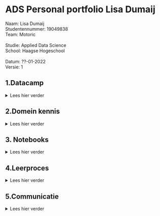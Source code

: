 # ADS Personal portfolio Lisa Dumaij
Naam:               Lisa Dumaij <br />
Studentennummer:    19049838 <br />
Team:               Motoric <br />
<br />
Studie:             Applied Data Science <br />
School:             Haagse Hogeschool <br />
<br />
Datum:              ??-01-2022 <br />
Versie:             1 <br />


## 1.Datacamp
<details>
  <summary> Lees hier verder </summary>
  <br />
In deze minor heb ik gebruik gemaakt van het programma DataCamp. Dit was niet de eerste keer dat ik DataCamp heb gebruikt, ik heb dit programma vorig jaar ook gebruikt voor mijn opleiding technische bedrijfskunde. Hierdoor was er soms een overlapping tussen de cursussen die ik moest doen voor deze minor. Omdat ik sommige cursussen al eerder had gedaan kreeg ik de punten er niet voor als ik deze opnieuw deed. Ook waren deze punten niet te zien op de Leaderboard. Wel verder ze als voltooid afgevinkt in de lijst. Deze zijn hieronder in de map foto’s toegevoegd.
  <br />
  <br />
  <details>
  <summary> foto's van cursussen</summary>
<img width="1111" alt="Schermafbeelding 2021-12-18 om 14 41 58" src="https://user-images.githubusercontent.com/91061840/146643266-81b24bfa-6433-47be-98f6-033e42aebe0b.png">
<img width="1116" alt="Schermafbeelding 2021-12-18 om 14 43 49" src="https://user-images.githubusercontent.com/91061840/146643281-e1ae4215-ed82-4144-9f92-695c5c9a5293.png">
<img width="1113" alt="Schermafbeelding 2021-12-18 om 14 44 13" src="https://user-images.githubusercontent.com/91061840/146643284-62f24e7b-ae9a-468e-9858-cb126609fd19.png">

  </details> 
  <br /> 
  <details>
    <br />
  <summary>Samenvatting ervaringen per cursus</summary>
  <details>
  <summary>1.1 Introduction to Python</summary>
    Doordat ik deze cursus al eerder had gedaan, was deze voor mij relatief eenvoudig. Het was fijn om deze cursus als opfriscursus te gebruiken. Het was namelijk een half jaar geleden dat ik eenmalig python had gebruikt, hierdoor was het een beetje had weggevaagd.
    </details>
  <details>
  <summary>1.2 Intermediate Python </summary>
    Deze opleiding had ik ook al eerder gedaan. Ik vond het leuk om in het eerste hoofdstuk weer plots te maken. Vorig jaar vond ik het maken van datavisualisaties een van de leukste onderwerpen en in deze cursus kwam dat even terug. Ook dit hoofdstuk ging vrij snel. In het tweede hoofdstuk werd de import van CSV besproken. Deze code heb ik later ook gebruikt voor het project, zie als voorbeeld de link hieronder . De laatste hoofdstukken waren al wat ingewikkelder, loops vond ik vorig jaar ook al ingewikkeld.
  <br />  https://github.com/lisadumay/ADS_Lisa_Dumaij/blob/main/notebooks/Pipeline%20Lisa.ipynb
      </details>
  <details>
  <summary>1.3 Python Data Science toolbox </summary>
    Ik vond het eerste deel van de data science-toolbox ingewikkeld, omdat ik het onderwerp niet helemaal begreep, dus ik zocht video's op YouTube op voor aanvullende uitleg. Daarnaast hield ik de slides naast de opdracht. Hierdoor kon ik terugkijken op hoe ze het in de video hadden gedaan. Dit maakte de stof wat overzichtelijker. Ik vond het tweede deel van deze cursus makkelijker, ik begreep de stof redelijk goed en ging er sneller door dan de cursus ervoor. Ik heb echter ook wel eens de slides bij deze cursus erbij gehouden om in de video terug te kijken hoe het ging.
      </details>
  <details>
  <summary>1.4 Statistical Thinking in Python </summary>
    Ik vond deze cursus erg interessant. Ik heb veel statistiek op mijn opleiding, maar had dit nog nooit in Python gedaan. Ik vond deze combinatie erg leuk, waardoor ik het gevoel had dat ik de cursus snel had afgerond. Ik begreep de statistiek erachter waardoor de stappen in python ook voor mij logisch waren.
      </details>
  <details>
  <summary>1.5 Supervised Learning with scikit-learn </summary>
    Van deze cursus heb ik de code gebruikt om je dataset op te splitsen in trein, test, validatieset. Daarnaast heb ik samen met Mustafa en individueel gewerkt aan een Lasso model. Ik gebruikte ook het schalen van de gegevens in het project. Deze cursus was ook nieuw voor mij, alles wat ik in deze cursus had geleerd was nieuw voor mij, het kunnen toepassen in het project in combinatie met de lessen zorgde ervoor dat ik het beter begreep. De toepassingen van deze cursus is terug te vinden in de link hieronder. 
 <br />     https://github.com/lisadumay/ADS_Lisa_Dumaij/blob/main/notebooks/Lasso.ipynb 
    </details>
  <details>
  <summary>1.6 Introduction to Data Visualization with Matplotlib </summary>
    Datavisualisatie was tot nu toe een van mijn sterke punten in python, wat deze cursus voor mij gemakkelijk maakte. Daarnaast had ik deze cursus al gedaan en ging mijn vorige ervaring met Python vooral over het maken van de visualisaties. Na deze cursus was ik bezig met het maken van verschillende visualisaties voor het project. Deze is te vinden in de link hieronder . Ik vond deze cursus interessant voor al het aanpassen van de grafieken qua kleuren en assen.
     <br /> 
 https://github.com/lisadumay/ADS_Lisa_Dumaij/blob/main/visualisaties.ipynb
     </details>
  <details>
  <summary>1.7 Linear Classifiers in Python </summary>
    Net als bij statistical thinking vond ik het leuk om de statistiek toe te passen met Python. Doordat ik de theorie erachter begreep lukte het mij beter om de cursus te volgen. Echter bleef af en toe de toepassing met Python een ingewikkelde stap voor mij.
      </details>
  <details>
  <summary>1.8 Model Validation in Python </summary>
    Deze cursus verliep voor mij soepel. Ik begreep de code erachter en waarom ik de stappen moest doen. Echter hield ik wel af en toe de slides erbij als een reminder hoe ik de stappen moest doen. 
      </details>
  <details>
  <summary>1.9 Data Manipulation with pandas </summary>
    Het was een interessante cursus die ik later in het project kon toepassen. Aan het begin verliep de cursus goed en kon ik de soepel doorheen lopen. Echter na de tweede subhoofdstuk werd het moeilijker en ging ik vaker de presentaties terugkijken. 
      </details>
  <details>
  <summary>1.10 Cleaning Data in Python </summary>
    Deze cursus verliep soepel doordat ik deze cursus al eerder had uitgevoerd en toe had gepast in mijn vorige python ervaring. Ook tijdens het huidige project heb ik deze technieken toegepast zoals te zien is in de link hieronder.
    <br />  https://github.com/lisadumay/ADS_Lisa_Dumaij/blob/main/notebooks/Data%20cleaning.ipynb
      </details>
  <details>
  <summary>1.11 Exploratory Data Analysis in Python </summary>
    Deze cursus verliep voor mij soepel. Ik begreep de code erachter en waarom ik de stappen moest doen.
      </details>
  <details>
  <summary>1.12 Manipulating Time Series Data in Python </summary>
    Deze cursus was minder relevant voor mij omdat mijn project: ‘Motoric’ niet over time series gaat. Echter heb ik wel vaak te maken gehad met time series in mijn studie. 
      </details>
  <details>
  <summary>1.13 Machine Learning for Time Series Data in Python </summary>
    Deze cursus verliep voor mij soepel. Ik begreep de code erachter en waarom ik de stappen moest doen. Echter hield ik wel af en toe de slides erbij als een reminder hoe ik de stappen moest doen. 
     </details>
 <details>
  <summary>1.14 Time Series Analysis in Python </summary>
    Deze cursus was minder relevant voor mij omdat mijn project: ‘Motoric’ niet over time series gaat. Echter heb ik wel vaak te maken gehad met time series in mijn studie. Echter dan minder in python maar vooral de statistieke kant ervan. Het was interessant om te leren hoe dit ook toegepast kan worden in Python.
     </details>
<details>
  <summary>1.15 Joining Data with pandas </summary>
    Voor mij was dit de leukste cursus van alle cursussen in Python. Zelf had ik al een grote interesse in SQL, hierbij kon ik dit combineren met Python. Ik had dit vorig jaar al geprobeerd in mijn vorige studie echter was dit toen niet gelukt. Dit jaar heb ik het daarom weer geprobeerd en lukte het wel. Een voorbeeld hiervan is te zien in de link hieronder.
      <br /> 
 https://github.com/lisadumay/ADS_Lisa_Dumaij/blob/main/notebooks/Pipeline2.ipynb
     </details>
  </details>
</details>
  
## 2.Domein kennis
<details>
  <summary> Lees hier verder </summary>
  <br />
  In dit hoofdstuk wordt mijn domein kennis besproken. Het hoofdstuk is opgedeeld in zes hoofdstukken die alle bronnen bevatten over het onderwerp, de reden waarom ik deze heb gebruikt en wat ik van de bronnen heb geleerd.
   <br />
   <br />
  <details>
  <summary>2.1 Ontwikkeling van motorische vaardigheden </summary>

Formiga, C. K., & Linhares, M. B. (2015). Motor Skills: Development in Infancy and Early Childhood. International Encyclopedia of the Social & Behavioral Sciences, 971–977. https://doi.org/10.1016/b978-0-08-097086-8.23071-7
    <br />
    <br />
La Paro, K. M., & Pianta, R. C. (2000). Predicting Children’s Competence in the Early School Years: A Meta-Analytic Review. Review of Educational Research, 70(4), 443–484. https://doi.org/10.3102/00346543070004443
     <br />
    <br />
Lopes, V. P., Rodrigues, L. P., Maia, J. A. R., & Malina, R. M. (2010). Motor coordination as predictor of physical activity in childhood. Scandinavian Journal of Medicine & Science in Sports, 21(5), 663–669. https://doi.org/10.1111/j.1600-0838.2009.01027.x
         <br />
    <br />
Sia. (2019). Aanvraagformulier RAAK-PRO Start (V)aardig -2018. Nationaal Regieorgaan Praktijkgericht Onderzoek SIA. 
     <br />
    <br />
Zysset, A. E., Kakebeeke, T. H., Messerli-Bürgy, N., Meyer, A. H., Stülb, K., Leeger-Aschmann, C. S., Schmutz, E. A., Arhab, A., Ferrazzini, V., Kriemler, S., Munsch, S., Puder, J. J., & Jenni, O. G. (2018). The validity of parental reports on motor skills performance level in preschool children: a comparison with a standardized motor test. European Journal of Pediatrics, 177(5), 715–722. https://doi.org/10.1007/s00431-017-3078-6

  </details>

 <details>
  <summary>2.2 Format verslag </summary>
   Zelf had ik hiervoor nog geen wetenschappelijk artikel gelezen, alleen onderzoeksrapporten. Doordat ik dit nog niet eerder had gedaan ben ik literatuur opgaan zoeken over het opbouwen van zo een artikel. Aan de hand artikel van Perneger (2004) kon ik per hoofdstuk nagaan wat erin moest staan. Het andere artikel kon ik gebruiken voor het hoofdstuk: gerelateerde werk.
    <br />
    <br />
   Perneger, T. V. (2004). Writing a research article: advice to beginners. International Journal for Quality in Health Care, 16(3), 191–192. https://doi.org/10.1093/intqhc/mzh053
   <br />
    <br />
   Writing a Research Article. (2015). Advances in Neonatal Care, 15(3), 159–161. https://doi.org/10.1097/anc.0000000000000203
</details>

 <details>
  <summary>2.3 Data voorbereiding </summary>
   Brownlee, J. (2020a). Data Preparation of Machine Learning. Jason Brownlee.
   <br />
    <br />
   Data Preparation for Machine Learning | DataRobot Artificial Intelligence Wiki. (2021, 3 december). DataRobot AI Cloud. Geraadpleegd op 17 december 2021, van https://www.datarobot.com/wiki/data-preparation/
   <br />
    <br />
   Kim, J. K., & Fiorillo, C. D. (2017). Theory of optimal balance predicts and explains the amplitude and decay time of synaptic inhibition. Nature Communications, 8(1). https://doi.org/10.1038/ncomms14566
   <br />
    <br />
   Matthes, E. (2018). Crash Course programmeren in Python : projectgericht leren programmeren. Visual Steps TM.
</details>

 <details>
  <summary>2.4	Feature Selection </summary>
Balancing dataset and normalizing features: what comes first? (2017, 5 januari). Cross Validated. Geraadpleegd op 17 december 2021, van https://stats.stackexchange.com/questions/254726/balancing-dataset-and-normalizing-features-what-comes-first
   <br />
    <br />
Brownlee, J. (2020, 20 augustus). How to Choose a Feature Selection Method For Machine Learning. Machine Learning Mastery. Geraadpleegd op 17 december 2021, van https://machinelearningmastery.com/feature-selection-with-real-and-categorical-data/
   <br />
    <br />
Kuhn, M., & Johnson, K. (2019). Feature Engineering and Selection: A Practical Approach for Predictive Models (Chapman & Hall/CRC Data Science Series) (1st ed.). Chapman and Hall/CRC.
   <br />
    <br />
Kumar, V. (2014). Feature Selection: A literature Review. The Smart Computing Review, 4(3). https://doi.org/10.6029/smartcr.2014.03.007
   <br />
    <br />
Li, J., Cheng, K., Wang, S., Morstatter, F., Trevino, R. P., Tang, J., & Liu, H. (2018). Feature Selection. ACM Computing Surveys, 50(6), 1–45. https://doi.org/10.1145/3136625
   <br />
    <br />
Miao, J., & Niu, L. (2016). A Survey on Feature Selection. Procedia Computer Science, 91, 919–926. https://doi.org/10.1016/j.procs.2016.07.111
<br />
    <br />
   Roy, B. (2021, 14 december). All about Feature Scaling - Towards Data Science. Medium. Geraadpleegd op 17 december 2021, van https://towardsdatascience.com/all-about-feature-scaling-bcc0ad75cb35
<br />
    <br />
   Schönig, S., Jasinski, R., Ackermann, L., & Jablonski, S. (2018). Deep Learning Process Prediction with Discrete and Continuous Data Features. Proceedings of the 13th International Conference on Evaluation of Novel Approaches to Software Engineering. Published. https://doi.org/10.5220/0006772003140319
<br />
    <br />
   Saeys, Y., Inza, I., & Larranaga, P. (2007). A review of feature selection techniques in bioinformatics. Bioinformatics, 23(19), 2507–2517. https://doi.org/10.1093/bioinformatics/btm344

  </details>

 <details>
  <summary>2.5	Modellen </summary>
Brownlee, J. (2020, 10 januari). How to Make Predictions with scikit-learn. Machine Learning Mastery. Geraadpleegd op 17 december 2021, van https://machinelearningmastery.com/make-predictions-scikit-learn/
   <br />
    <br />
Brownlee, J. (2020, augustus 27). How to Make Predictions with Keras. Machine Learning Mastery. Geraadpleegd op 17 december 2021, van https://machinelearningmastery.com/how-to-make-classification-and-regression-predictions-for-deep-learning-models-in-keras/
   <br />
    <br />
Guven, B. (2021, 16 december). Step-by-Step Guide — Building a Prediction Model in Python. Medium. Geraadpleegd op 17 december 2021, van https://towardsdatascience.com/step-by-step-guide-building-a-prediction-model-in-python-ac441e8b9e8b
   <br />
    <br />
Ray, S. (2021, 26 augustus). Build A Predictive Model Using Python. Analytics Vidhya. Geraadpleegd op 17 december 2021, van https://www.analyticsvidhya.com/blog/2015/09/build-predictive-model-10-minutes-python/
   <br />
    <br />
Wolberg, E. J. (2010). Prediction Analysis. Designing Quantitative Experiments, 90–127. https://doi.org/10.1007/978-3-642-11589-9_4

  </details>

 <details>
  <summary>2.6	Evaluatie en validatie </summary>
3.1. Cross-validation: evaluating estimator performance. (z.d.). Scikit-Learn. Geraadpleegd op 17 december 2021, van https://scikit-learn.org/stable/modules/cross_validation.html
      <br />
    <br />
Bhandari, A. (2021, 23 juli). Confusion Matrix for Machine Learning. Analytics Vidhya. Geraadpleegd op 17 december 2021, van https://www.analyticsvidhya.com/blog/2020/04/confusion-matrix-machine-learning/
      <br />
    <br />
D. (2021, 30 januari). Example of Confusion Matrix in Python. Data to Fish. Geraadpleegd op 17 december 2021, van https://datatofish.com/confusion-matrix-python/
      <br />
    <br />
Novakovica, J. D. J., Veljovicb, A., Ilic, S. S., Papic, Z., & Tomovic, M. (2017). Evaluation of Classification Models in Machine Learning. Theory and Applications of Mathematics & Computer Science. https://uav.ro/applications/se/journal/plugins/generic/pdfJsViewer/pdf.js/web/viewer.html?file=https%3A%2F%2Fuav.ro%2Fapplications%2Fse%2Fjournal%2Findex.php%2FTAMCS%2Farticle%2Fdownload%2F158%2F126%2F
      <br />
    <br />
Scikit-learn: How to obtain True Positive, True Negative, False Positive and False Negative. (2015, 9 juli). Stack Overflow. Geraadpleegd op 17 december 2021, van https://stackoverflow.com/questions/31324218/scikit-learn-how-to-obtain-true-positive-true-negative-false-positive-and-fal
      <br />
    <br />
sklearn.metrics.confusion_matrix. (z.d.). Scikit-Learn. Geraadpleegd op 17 december 2021, van https://scikit-learn.org/stable/modules/generated/sklearn.metrics.confusion_matrix.html

  </details>
</details>
</details>

## 3. Notebooks
<details>
  <summary> Lees hier verder </summary>
  <br />
  <details>
  <summary>3.1 Voorspellende modellen</summary>
    blabla
  </details>
  <details>
  <summary>3.2 Data voorbereiding</summary>
  Schoonmaken 1:  https://github.com/lisadumay/ADS_Lisa_Dumaij/blob/main/notebooks/Data%20cleaning.ipynb
  <br />
    <br />
    Schoonmaken 2: https://github.com/lisadumay/ADS_Lisa_Dumaij/blob/main/notebooks/Pipeline%20Lisa.ipynb
   <br />
    <br />
    Schoonmaken 3: https://github.com/lisadumay/ADS_Lisa_Dumaij/blob/main/notebooks/Pipeline2.ipynb
  </details>
  <details>
  <summary>3.3 Data Visualisaties</summary>
   Visualisaties 1: https://github.com/lisadumay/ADS_Lisa_Dumaij/blob/main/visualisaties.ipynb
  </details>
  <details>
  <summary>3.4 Data collecteren</summary>
   Dataframes samenvoegen 1: https://github.com/lisadumay/ADS_Lisa_Dumaij/blob/main/notebooks/Pipeline2.ipynb
  </details>
  <details>
  <summary>3.5 Evaluatie</summary>
Evaulatie: https://github.com/lisadumay/ADS_Lisa_Dumaij/blob/main/evaluation.ipynb
  </details>
</details>

## 4.Leerproces
<details>
  <summary> Lees hier verder </summary>
  In dit hoofdstuk wordt mijn leerproces besproken. Dit hoofdstuk in twee subhoofdstukken: data science en interpersoonlijke vaardigheden. Van beide gebieden worden wordt het leerproces aangehaald.
  <br />
    <br />
  <details>
  <summary>4.1 Data Science </summary>
    blabla
  </details>
    <details>
  <summary>4.2 interpersoonlijke vaardigheden </summary>
    Tijdens deze minor heb ik mij gefocust op mijn interpersoonlijke vaardigheden. Deze keuze heb ik gemaakt, omdat ik bij mijn vorige projecten merkte dat ik vaak bang was om wat te zeggen in grotere groepen of om iets fout te doen. Daarnaast probeerde ik altijd al het werk zelf te doen, waardoor ik ook taken van medestudenten ging uitvoeren. Daarom had ik de volgende doelen opgesteld:
      <br />
      <br />
-	Meer mijn mening geven; <br />
-	Geen taken overnemen van anderen. <br />
      <br />
Aan het begin van het project indirect de rol als projectleider. Dit hielp mij met het bereiken van beide doelen. 
       <br />
      <br />
Als eerst gaf mij dit meer de ruimte om mijn mening te geven omdat ik de vergaderingen van het team meestal leidde. Aan het begin van het project merkte ik dat ik heel erg benauwd kreeg alleen al bij het idee dat ik met iemand moest praten die ik niet goed kenden. Nu is de spanning nog wel aanwezig maar in der mate minder dat ik nu ook enthousiast ben als ik een vergadering moet leiden. Daarentegen merkte ik wel dat ik vaak na het vertellen van mijn mening altijd aan iedereen vroeg of ze het er mee eens waren. 
<br />
      <br />
      De taak om niet meer de taken van andere over te nemen kon ook met mijn rol als projectmanager gebakend worden. Doordat ik ook vaak de planningen maakte voor het team. Daarbij draaide ik naast deze minor een ander project, waardoor ik ook geen tijd had om iedereens taak over te nemen. Wel had ik nog steeds de nijging om taken over te nemen, maar heb ik het minder vaak gedaan dan andere keren. Dit komt grotendeels omdat iedereen zijn of haar taak deed.
       <br />
      <br />
Als ik terugkijk naar deze periode ben ik erg blij met wat ik bereikt heb. Ik merk aan mijzelf dat ik veel opener ben geworden. Hoewel ik soms wel moeite heb met mijn mening uitbrengen in grotere groepen, ben ik er nu veel meer ontspannen in dan voorheen. Qua taken overnemen valt er nog wel wat aan te werken. Ik merkte dat door mijn team ik de kans vaak niet kreeg om taken over te nemen, maar als dit niet zo was had ik waarschijnlijk in hetzelfde patroon gevallen.
  </details>
</details>

## 5.Communicatie
<details>
  <summary> Lees hier verder </summary>
 In dit hoofdstuk wordt mijn bijdragen aan de communicatie tijdens dit project besproken. Het hoofdstuk is opgedeeld in drie subhoofdstukken: presentaties, planning en rapport 
      <br />
     <br />
<details>
  <summary>5.1 Presentaties</summary>
  Ik heb in totaal vier verschillende presentaties gedaan: 2 internal en 2 external. Het moeilijke aan de presentaties vond het communiceren in het Engels. Engels is niet mijn sterkste vak daarnaast als ik zenuwachtig word vergeet ik soms mijn tekst. Doordat het in het Engels was, was het ook moeilijker voor mij om mij te herpakken. 
 <br />
Voor al mijn gegevens presentaties heb ik zelf de PowerPoint slides gemaakt. Hierbij had ik soms help van Yuliya of Joost. Daarnaast heb ik voor elke presentatie bullet points opzet deze zijn in het bestand terug te vinden https://github.com/lisadumay/ADS_Lisa_Dumaij/blob/main/Bullet%20points%20presentations.docx .

De data van mijn presentaties met de daarbijhorende PowerPoints zijn:
  10 oktober External: <br /> 
  25 oktober Internal: <br />
  22 november Internal: <br />
  10 december External: <br />
  
  </details>
<details>
  <summary>5.2 Planning</summary>
  Planning is altijd al een van mijn sterke punten geweest. Deze periode deed ik twee projecten te gelijker tijd hierdoor was planning essentieel. Naast dat ik alle meetings in een agenda heb staan heb ik ook een to do lijst per dag. Hierdoor weet ik precies wat ik elke dag moet doen. Daarnaast heb ik vaak de taken in de planner van team Motoric gezet en deze ook verdeeld.
    <br />
     <br />
![zie hier de planning] (https://tasks.office.com/DeHaagseHogeschool.onmicrosoft.com/nl-nl/Home/Planner#/plantaskboard?groupId=786800fb-0bab-470c-b770-bb6975403c41&planId=9Jb-xUUDp0Gu_F2YlVNn2ZYAAPLf)
           <br />
     <br />
Daarnaast heb ik ook figuren gemaakt om de stappen die in het proces gedaan moeten worden te weergeven. Een voorbeeld hiervan is hieronder te zien.

  ![Planning](https://user-images.githubusercontent.com/91061840/146644347-40879c72-e215-47f0-b67b-56d44105818e.jpg)

  </details>
<details>
  <summary>5.3 Rapport</summary>
  Voor het rapport heb ik de lay out bedacht en ingevoerd. Daarnaast heb ik een groot deel voor de introductie geschreven en heb ik de literatuur opgezocht voor de data voorbereiding (voor het hoofdstuk matrials & methods).
  </details>
    </details>
  


